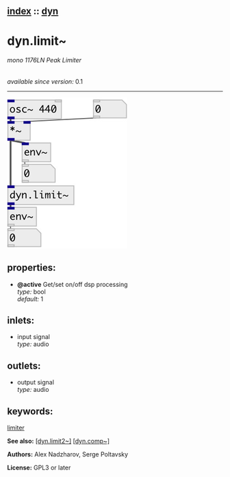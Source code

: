 [index](index.html) :: [dyn](category_dyn.html)
---

# dyn.limit~

###### mono 1176LN Peak Limiter

*available since version:* 0.1

---




[![example](../examples/img/dyn.limit~.jpg)](../examples/pd/dyn.limit~.pd)







## properties:

* **@active** 
Get/set on/off dsp processing<br>
_type:_ bool<br>
_default:_ 1<br>



## inlets:

* input signal<br>
_type:_ audio



## outlets:

* output signal<br>
_type:_ audio



## keywords:

[limiter](keywords/limiter.html)



**See also:**
[\[dyn.limit2~\]](dyn.limit2~.html)
[\[dyn.comp~\]](dyn.comp~.html)




**Authors:** Alex Nadzharov, Serge Poltavsky




**License:** GPL3 or later





